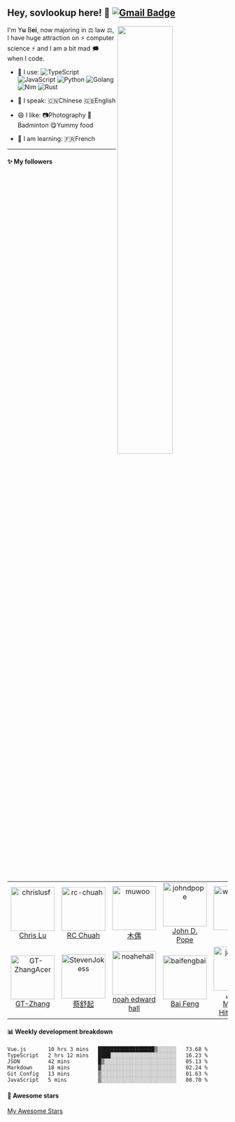 
## Hey, sovlookup here! :wave:   [![Gmail Badge](https://img.shields.io/badge/-gonorth@qq.com-c14438?style=plastic&logo=Gmail&logoColor=white&link=mailto:gonorth@qq.com)](mailto:gonorth@qq.com)


<img align="right" width="50%" src="https://github-readme-stats.vercel.app/api?username=sovlookup&theme=dark&show_icons=true">

I'm Y**u** B**ei**, now majoring in ⚖️ law ⚖️, I have huge attraction on ⚡ computer science ⚡ and I am a bit mad 🗯️ when I code.

- 🚀 I use:
  ![TypeScript](https://img.shields.io/badge/-TypeScript-blue?style=plastic&logo=typescript)
  ![JavaScript](https://img.shields.io/badge/-JavaScript-black?style=plastic&logo=javascript)
  ![Python](https://img.shields.io/badge/-Python-8fcfd1?style=plastic&logo=Python)
  ![Golang](https://img.shields.io/badge/-Golang-blue?style=plastic&logo=Go)
  ![Nim](https://img.shields.io/badge/-Nim-yellow?style=plastic&logo=nim)
  ![Rust](https://img.shields.io/badge/-Rust-pink?style=plastic&logo=Rust)
  
- 💬 I speak:
  🇨🇳Chinese 🇬🇧English

- 😄 I like:
  📷Photography
  🏸Badminton
  😋Yummy food

- 📖 I am learning:
  🇫🇷French
  
---
  
#### :sparkles: My followers

<!--START_SECTION:top-followers-->
<table>
  <tr>
    <td align="center">
      <a href="https://github.com/chrislusf">
        <img src="https://avatars2.githubusercontent.com/u/1543151" width="100px;" alt="chrislusf"/>
      </a>
      <br />
      <a href="https://github.com/chrislusf">Chris Lu</a>
    </td>
    <td align="center">
      <a href="https://github.com/rc-chuah">
        <img src="https://avatars2.githubusercontent.com/u/44928288" width="100px;" alt="rc-chuah"/>
      </a>
      <br />
      <a href="https://github.com/rc-chuah">RC Chuah</a>
    </td>
    <td align="center">
      <a href="https://github.com/muwoo">
        <img src="https://avatars2.githubusercontent.com/u/21073039" width="100px;" alt="muwoo"/>
      </a>
      <br />
      <a href="https://github.com/muwoo">木偶</a>
    </td>
    <td align="center">
      <a href="https://github.com/johndpope">
        <img src="https://avatars2.githubusercontent.com/u/289994" width="100px;" alt="johndpope"/>
      </a>
      <br />
      <a href="https://github.com/johndpope">John D. Pope</a>
    </td>
    <td align="center">
      <a href="https://github.com/wangrongding">
        <img src="https://avatars2.githubusercontent.com/u/42437658" width="100px;" alt="wangrongding"/>
      </a>
      <br />
      <a href="https://github.com/wangrongding">荣顶</a>
    </td>
    <td align="center">
      <a href="https://github.com/linonetwo">
        <img src="https://avatars2.githubusercontent.com/u/3746270" width="100px;" alt="linonetwo"/>
      </a>
      <br />
      <a href="https://github.com/linonetwo">lin onetwo</a>
    </td>
    <td align="center">
      <a href="https://github.com/wuchunfu">
        <img src="https://avatars2.githubusercontent.com/u/29206593" width="100px;" alt="wuchunfu"/>
      </a>
      <br />
      <a href="https://github.com/wuchunfu">ChunFuWu</a>
    </td>
  </tr>
  <tr>
    <td align="center">
      <a href="https://github.com/GT-ZhangAcer">
        <img src="https://avatars2.githubusercontent.com/u/46156734" width="100px;" alt="GT-ZhangAcer"/>
      </a>
      <br />
      <a href="https://github.com/GT-ZhangAcer">GT-Zhang</a>
    </td>
    <td align="center">
      <a href="https://github.com/StevenJokess">
        <img src="https://avatars2.githubusercontent.com/u/71307974" width="100px;" alt="StevenJokess"/>
      </a>
      <br />
      <a href="https://github.com/StevenJokess">蔡舒起</a>
    </td>
    <td align="center">
      <a href="https://github.com/noahehall">
        <img src="https://avatars2.githubusercontent.com/u/10324554" width="100px;" alt="noahehall"/>
      </a>
      <br />
      <a href="https://github.com/noahehall">noah edward hall</a>
    </td>
    <td align="center">
      <a href="https://github.com/baifengbai">
        <img src="https://avatars2.githubusercontent.com/u/17536662" width="100px;" alt="baifengbai"/>
      </a>
      <br />
      <a href="https://github.com/baifengbai">Bai Feng</a>
    </td>
    <td align="center">
      <a href="https://github.com/jaimemh">
        <img src="https://avatars2.githubusercontent.com/u/35988159" width="100px;" alt="jaimemh"/>
      </a>
      <br />
      <a href="https://github.com/jaimemh">Jaime Morgan Hitchcock</a>
    </td>
    <td align="center">
      <a href="https://github.com/ShaoQiBNU">
        <img src="https://avatars2.githubusercontent.com/u/37075909" width="100px;" alt="ShaoQiBNU"/>
      </a>
      <br />
      <a href="https://github.com/ShaoQiBNU">ShaoQiBNU</a>
    </td>
    <td align="center">
      <a href="https://github.com/thomas-yanxin">
        <img src="https://avatars2.githubusercontent.com/u/58030051" width="100px;" alt="thomas-yanxin"/>
      </a>
      <br />
      <a href="https://github.com/thomas-yanxin">thomas-yanxin</a>
    </td>
  </tr>
</table>
<!--END_SECTION:top-followers-->

#### :bar_chart: Weekly development breakdown

<!--START_SECTION:waka-->

```text
Vue.js       10 hrs 3 mins   ██████████████████▒░░░░░░   73.68 %
TypeScript   2 hrs 12 mins   ████░░░░░░░░░░░░░░░░░░░░░   16.23 %
JSON         42 mins         █▒░░░░░░░░░░░░░░░░░░░░░░░   05.13 %
Markdown     18 mins         ▓░░░░░░░░░░░░░░░░░░░░░░░░   02.24 %
Git Config   13 mins         ▒░░░░░░░░░░░░░░░░░░░░░░░░   01.63 %
JavaScript   5 mins          ▒░░░░░░░░░░░░░░░░░░░░░░░░   00.70 %
```

<!--END_SECTION:waka-->

#### :star2: Awesome stars

[My Awesome Stars](AWESOME-STARS.md)

